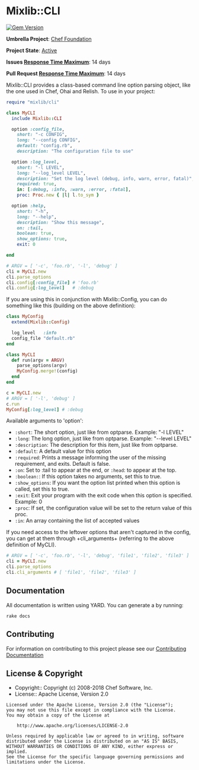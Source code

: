 # Mixlib::CLI

 [![Gem Version](https://badge.fury.io/rb/mixlib-cli.svg)](https://badge.fury.io/rb/mixlib-cli)

**Umbrella Project**: [Chef Foundation](https://github.com/chef/chef-oss-practices/blob/master/projects/chef-foundation.md)

**Project State**: [Active](https://github.com/chef/chef-oss-practices/blob/master/repo-management/repo-states.md#active)

**Issues [Response Time Maximum](https://github.com/chef/chef-oss-practices/blob/master/repo-management/repo-states.md)**: 14 days

**Pull Request [Response Time Maximum](https://github.com/chef/chef-oss-practices/blob/master/repo-management/repo-states.md)**: 14 days

Mixlib::CLI provides a class-based command line option parsing object, like the one used in Chef, Ohai and Relish. To use in your project:

```ruby
require "mixlib/cli"

class MyCLI
  include Mixlib::CLI

  option :config_file,
    short: "-c CONFIG",
    long: "--config CONFIG",
    default: "config.rb",
    description: "The configuration file to use"

  option :log_level,
    short: "-l LEVEL",
    long: "--log_level LEVEL",
    description: "Set the log level (debug, info, warn, error, fatal)",
    required: true,
    in: [:debug, :info, :warn, :error, :fatal],
    proc: Proc.new { |l| l.to_sym }

  option :help,
    short: "-h",
    long: "--help",
    description: "Show this message",
    on: :tail,
    boolean: true,
    show_options: true,
    exit: 0

end

# ARGV = [ '-c', 'foo.rb', '-l', 'debug' ]
cli = MyCLI.new
cli.parse_options
cli.config[:config_file] # 'foo.rb'
cli.config[:log_level]   # :debug
```

If you are using this in conjunction with Mixlib::Config, you can do something like this (building on the above definition):

```ruby
class MyConfig
  extend(Mixlib::Config)

  log_level   :info
  config_file "default.rb"
end

class MyCLI
  def run(argv = ARGV)
    parse_options(argv)
    MyConfig.merge!(config)
  end
end

c = MyCLI.new
# ARGV = [ '-l', 'debug' ]
c.run
MyConfig[:log_level] # :debug
```

Available arguments to 'option':

- `:short`: The short option, just like from optparse. Example: "-l LEVEL"
- `:long`: The long option, just like from optparse. Example: "--level LEVEL"
- `:description`: The description for this item, just like from optparse.
- `:default`: A default value for this option
- `:required`: Prints a message informing the user of the missing requirement, and exits. Default is false.
- `:on`: Set to :tail to appear at the end, or `:head`: to appear at the top.
- `:boolean:`: If this option takes no arguments, set this to true.
- `:show_options`: If you want the option list printed when this option is called, set this to true.
- `:exit`: Exit your program with the exit code when this option is specified. Example: 0
- `:proc`: If set, the configuration value will be set to the return value of this proc.
- `:in`: An array containing the list of accepted values

If you need access to the leftover options that aren't captured in the config, you can get at them through +cli_arguments+ (referring to the above definition of MyCLI).

```ruby
# ARGV = [ '-c', 'foo.rb', '-l', 'debug', 'file1', 'file2', 'file3' ]
cli = MyCLI.new
cli.parse_options
cli.cli_arguments # [ 'file1', 'file2', 'file3' ]
```

## Documentation

All documentation is written using YARD. You can generate a by running:

```
rake docs
```

## Contributing

For information on contributing to this project please see our [Contributing Documentation](https://github.com/chef/chef/blob/master/CONTRIBUTING.md)

## License & Copyright

- Copyright:: Copyright (c) 2008-2018 Chef Software, Inc.
- License:: Apache License, Version 2.0

```text
Licensed under the Apache License, Version 2.0 (the "License");
you may not use this file except in compliance with the License.
You may obtain a copy of the License at

    http://www.apache.org/licenses/LICENSE-2.0

Unless required by applicable law or agreed to in writing, software
distributed under the License is distributed on an "AS IS" BASIS,
WITHOUT WARRANTIES OR CONDITIONS OF ANY KIND, either express or implied.
See the License for the specific language governing permissions and
limitations under the License.
```
